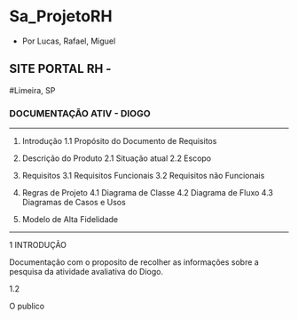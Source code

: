 # Sa_ProjetoRH

- Por Lucas, Rafael, Miguel

## SITE PORTAL RH - 

#Limeira, SP 


### DOCUMENTAÇÃO ATIV - DIOGO

------------------------------------------------------- 

1. Introdução 
1.1 Propósito do Documento de Requisitos

2. Descrição do Produto 
2.1 Situação atual
2.2 Escopo 

3. Requisitos 
3.1 Requisitos Funcionais
3.2 Requisitos não Funcionais

4. Regras de Projeto 
4.1 Diagrama de Classe 
4.2 Diagrama de Fluxo
4.3 Diagramas de Casos e Usos 

5. Modelo de Alta Fidelidade 

-------------------------------------------------------

1 INTRODUÇÃO 

Documentação com o proposito de recolher as informações sobre a pesquisa da atividade avaliativa do Diogo. 

1.2 

O publico 
